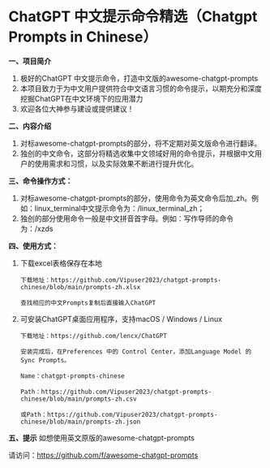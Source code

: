 # ChatGPT 中文提示命令精选（Chatgpt Prompts in Chinese）

**一、项目简介**

1. 极好的ChatGPT 中文提示命令，打造中文版的awesome-chatgpt-prompts
2. 本项目致力于为中文用户提供符合中文语言习惯的命令提示，以期充分和深度挖掘ChatGPT在中文环境下的应用潜力
3. 欢迎各位大神参与建设或提供建议！

**二、内容介绍**

1. 对标awesome-chatgpt-prompts的部分，将不定期对英文版命令进行翻译。
2. 独创的中文命令，这部分将精选收集中文领域好用的命令提示，并根据中文用户的使用需求和习惯，以及实际效果不断进行提升优化。

**三、命令操作方式：**

1. 对标awesome-chatgpt-prompts的部分，使用命令为英文命令后加_zh。例如：linux_terminal中文提示命令为：/linux_terminal_zh；
2. 独创的部分使用命令一般是中文拼音首字母。例如：写作导师的命令为：/xzds

**四、使用方式：**

1. 下载excel表格保存在本地

       下载地址：https://github.com/Vipuser2023/chatgpt-prompts-chinese/blob/main/prompts-zh.xlsx

       查找相应的中文Prompts复制后直接输入ChatGPT


2. 可安装ChatGPT桌面应用程序，支持macOS / Windows / Linux

       下载地址：https://github.com/lencx/ChatGPT

       安装完成后，在Preferences 中的 Control Center，添加Language Model 的Sync Prompts。

       Name：chatgpt-prompts-chinese

       Path：https://github.com/Vipuser2023/chatgpt-prompts-chinese/blob/main/prompts-zh.csv

       或Path：https://github.com/Vipuser2023/chatgpt-prompts-chinese/blob/main/prompts-zh.json

**五、提示**
如想使用英文原版的awesome-chatgpt-prompts 

请访问：https://github.com/f/awesome-chatgpt-prompts
